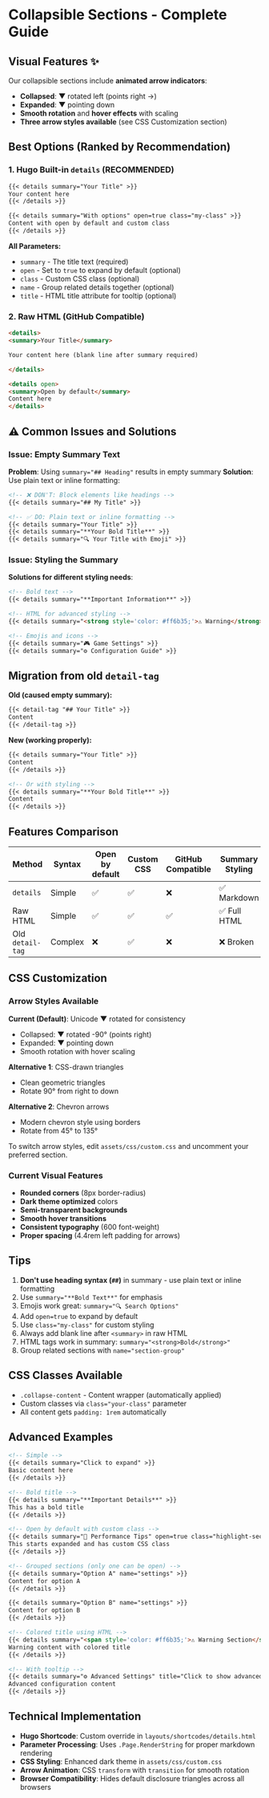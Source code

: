 # Collapsible Sections - Complete Guide

## Visual Features ✨

Our collapsible sections include **animated arrow indicators**:
- **Collapsed**: ▼ rotated left (points right →)
- **Expanded**: ▼ pointing down
- **Smooth rotation** and **hover effects** with scaling
- **Three arrow styles available** (see CSS Customization section)

## Best Options (Ranked by Recommendation)

### 1. Hugo Built-in `details` (RECOMMENDED)
```markdown
{{< details summary="Your Title" >}}
Your content here
{{< /details >}}

{{< details summary="With options" open=true class="my-class" >}}
Content with open by default and custom class
{{< /details >}}
```

**All Parameters:**
- `summary` - The title text (required)
- `open` - Set to `true` to expand by default (optional)
- `class` - Custom CSS class (optional)
- `name` - Group related details together (optional)
- `title` - HTML title attribute for tooltip (optional)

### 2. Raw HTML (GitHub Compatible)
```html
<details>
<summary>Your Title</summary>

Your content here (blank line after summary required)

</details>

<details open>
<summary>Open by default</summary>
Content here
</details>
```

## ⚠️ Common Issues and Solutions

### Issue: Empty Summary Text
**Problem**: Using `summary="## Heading"` results in empty summary
**Solution**: Use plain text or inline formatting:

```markdown
<!-- ❌ DON'T: Block elements like headings -->
{{< details summary="## My Title" >}}

<!-- ✅ DO: Plain text or inline formatting -->
{{< details summary="Your Title" >}}
{{< details summary="**Your Bold Title**" >}}
{{< details summary="🔍 Your Title with Emoji" >}}
```

### Issue: Styling the Summary
**Solutions for different styling needs**:

```markdown
<!-- Bold text -->
{{< details summary="**Important Information**" >}}

<!-- HTML for advanced styling -->
{{< details summary="<strong style='color: #ff6b35;'>⚠️ Warning</strong>" >}}

<!-- Emojis and icons -->
{{< details summary="🎮 Game Settings" >}}
{{< details summary="⚙️ Configuration Guide" >}}
```

## Migration from old `detail-tag`

**Old (caused empty summary):**
```markdown
{{< detail-tag "## Your Title" >}}
Content
{{< /detail-tag >}}
```

**New (working properly):**
```markdown
{{< details summary="Your Title" >}}
Content
{{< /details >}}

<!-- Or with styling -->
{{< details summary="**Your Bold Title**" >}}
Content
{{< /details >}}
```

## Features Comparison

| Method | Syntax | Open by default | Custom CSS | GitHub Compatible | Summary Styling | Arrow Indicator |
|--------|--------|-----------------|------------|-------------------|-----------------|-----------------|
| `details` | Simple | ✅ | ✅ | ❌ | ✅ Markdown | ✅ Animated |
| Raw HTML | Simple | ✅ | ✅ | ✅ | ✅ Full HTML | ✅ Animated |
| Old `detail-tag` | Complex | ❌ | ✅ | ❌ | ❌ Broken | ❌ None |

## CSS Customization

### Arrow Styles Available

**Current (Default)**: Unicode ▼ rotated for consistency
- Collapsed: ▼ rotated -90° (points right)  
- Expanded: ▼ pointing down
- Smooth rotation with hover scaling

**Alternative 1**: CSS-drawn triangles
- Clean geometric triangles
- Rotate 90° from right to down

**Alternative 2**: Chevron arrows  
- Modern chevron style using borders
- Rotate from 45° to 135°

To switch arrow styles, edit `assets/css/custom.css` and uncomment your preferred section.

### Current Visual Features

- **Rounded corners** (8px border-radius)
- **Dark theme optimized** colors
- **Semi-transparent backgrounds**
- **Smooth hover transitions**
- **Consistent typography** (600 font-weight)
- **Proper spacing** (4.4rem left padding for arrows)

## Tips

1. **Don't use heading syntax (`##`)** in summary - use plain text or inline formatting
2. Use `summary="**Bold Text**"` for emphasis
3. Emojis work great: `summary="🔍 Search Options"`
4. Add `open=true` to expand by default  
5. Use `class="my-class"` for custom styling
6. Always add blank line after `<summary>` in raw HTML
7. HTML tags work in summary: `summary="<strong>Bold</strong>"`
8. Group related sections with `name="section-group"`

## CSS Classes Available

- `.collapse-content` - Content wrapper (automatically applied)
- Custom classes via `class="your-class"` parameter
- All content gets `padding: 1rem` automatically

## Advanced Examples

```markdown
<!-- Simple -->
{{< details summary="Click to expand" >}}
Basic content here
{{< /details >}}

<!-- Bold title -->
{{< details summary="**Important Details**" >}}
This has a bold title
{{< /details >}}

<!-- Open by default with custom class -->
{{< details summary="🎯 Performance Tips" open=true class="highlight-section" >}}
This starts expanded and has custom CSS class
{{< /details >}}

<!-- Grouped sections (only one can be open) -->
{{< details summary="Option A" name="settings" >}}
Content for option A
{{< /details >}}

{{< details summary="Option B" name="settings" >}}
Content for option B  
{{< /details >}}

<!-- Colored title using HTML -->
{{< details summary="<span style='color: #ff6b35;'>⚠️ Warning Section</span>" >}}
Warning content with colored title
{{< /details >}}

<!-- With tooltip -->
{{< details summary="⚙️ Advanced Settings" title="Click to show advanced configuration options" >}}
Advanced configuration content
{{< /details >}}
```

## Technical Implementation

- **Hugo Shortcode**: Custom override in `layouts/shortcodes/details.html`
- **Parameter Processing**: Uses `.Page.RenderString` for proper markdown rendering
- **CSS Styling**: Enhanced dark theme in `assets/css/custom.css`
- **Arrow Animation**: CSS `transform` with `transition` for smooth rotation
- **Browser Compatibility**: Hides default disclosure triangles across all browsers
